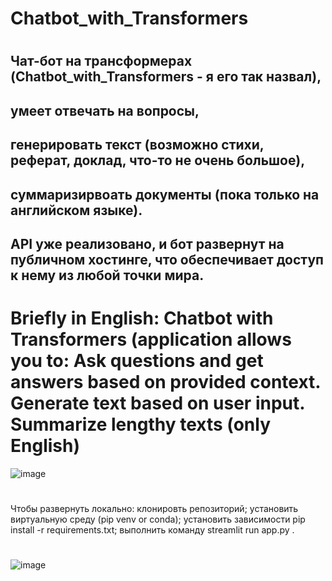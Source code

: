 # Chatbot_with_Transformers
#
## Чат-бот на трансформерах (Chatbot_with_Transformers - я его так назвал), 
## умеет отвечать на вопросы, 
## генерировать текст (возможно стихи, реферат, доклад, что-то не очень большое), 
## суммаризирвоать документы (пока только на английском языке).
## API уже реализовано, и бот развернут на публичном хостинге, что обеспечивает доступ к нему из любой точки мира.
#
# Briefly in English: Chatbot with Transformers (application allows you to:  Ask questions and get answers based on provided context. Generate text based on user input. Summarize lengthy texts (only English)
![image](https://github.com/user-attachments/assets/3cafd14c-8ee2-4612-91a8-14f2e5c427fa)
#
Чтобы развернуть локально:
клонировть репозиторий;
установить  виртуальную среду (pip venv or conda);
установить зависимости pip install -r requirements.txt;
выполнить команду streamlit run app.py  .
#
![image](https://github.com/user-attachments/assets/263c4977-3503-4532-aaac-9bd73efef8d5)
#
